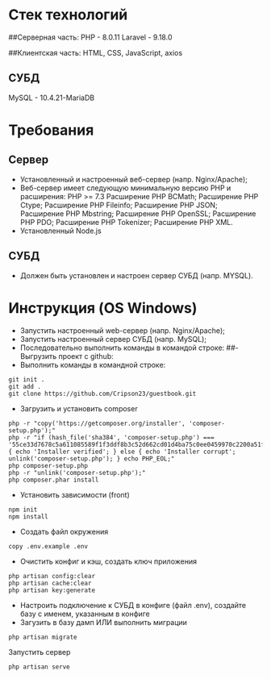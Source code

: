 # Стек технологий
##Серверная часть:
PHP - 8.0.11
Laravel - 9.18.0

##Клиентская часть:
HTML, CSS, JavaScript, axios

## СУБД
MySQL - 10.4.21-MariaDB

# Требования
## Cервер
- Установленный и настроенный веб-сервер (напр. Nginx/Apache);
- Веб-сервер имеет следующую минимальную версию PHP и расширения:
PHP >= 7.3
Расширение PHP BCMath;
Расширение PHP Ctype;
Расширение PHP Fileinfo;
Расширение PHP JSON;
Расширение PHP Mbstring;
Расширение PHP OpenSSL;
Расширение PHP PDO;
Расширение PHP Tokenizer;
Расширение PHP XML.
- Установленный Node.js
## СУБД
- Должен быть установлен и настроен сервер СУБД (напр. MYSQL).

# Инструкция (OS Windows)
- Запустить настроенный web-сервер (напр. Nginx/Apache);
- Запустить настроенный сервер СУБД (напр. MySQL);
- Последовательно выполнить команды в командой строке:
##- Выгрузить проект с github:
- Выполнить команды в командной строке:
```
git init .
git add .
git clone https://github.com/Cripson23/guestbook.git
```
- Загрузить и установить composer
```
php -r "copy('https://getcomposer.org/installer', 'composer-setup.php');"
php -r "if (hash_file('sha384', 'composer-setup.php') === '55ce33d7678c5a611085589f1f3ddf8b3c52d662cd01d4ba75c0ee0459970c2200a51f492d557530c71c15d8dba01eae') { echo 'Installer verified'; } else { echo 'Installer corrupt'; unlink('composer-setup.php'); } echo PHP_EOL;"
php composer-setup.php
php -r "unlink('composer-setup.php');"
php composer.phar install
```
- Установить зависимости (front)
```
npm init
npm install
```
- Создать файл окружения
```
copy .env.example .env
```
- Очистить конфиг и кэш, создать ключ приложения
```
php artisan config:clear
php artisan cache:clear
php artisan key:generate
```
- Настроить подключение к СУБД в конфиге (файл .env), создайте базу с именем, указанным в конфиге
- Загузить в базу дамп ИЛИ выполнить миграции
```
php artisan migrate
```
Запустить сервер
```
php artisan serve
```
